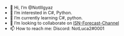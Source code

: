 - 👋 Hi, I’m @NotIllgyaz
- 👀 I’m interested in C#, Python.
- 🌱 I’m currently learning C#, python.
- 💞️ I’m looking to collaborate on <a href="https://github.com/imadofficial/ISN-Forecast-Channel">ISN-Forecast-Channel</a>
- 📫 How to reach me: Discord: NotLuca2#0001
